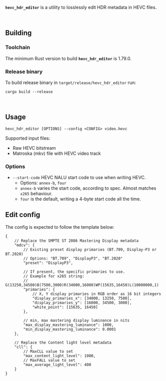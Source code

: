 **`hevc_hdr_editor`** is a utility to losslessly edit HDR metadata in HEVC files.

&nbsp;

## **Building**
### **Toolchain**

The minimum Rust version to build **`hevc_hdr_editor`** is 1.79.0.

### **Release binary**
To build release binary in `target/release/hevc_hdr_editor` run:
```console
cargo build --release
```

&nbsp;

## Usage
```properties
hevc_hdr_editor [OPTIONS] --config <CONFIG> video.hevc
```

Supported input files:
- Raw HEVC bitstream
- Matroska (mkv) file with HEVC video track

### Options
* `--start-code` HEVC NALU start code to use when writing HEVC.
    - Options: `annex-b`, `four`
    - `annex-b` varies the start code, according to spec. Almost matches `x265` behaviour.
    - `four` is the default, writing a 4-byte start code all the time.

## Edit config

The config is expected to follow the template below:
```json5
{
    // Replace the SMPTE ST 2086 Mastering Display metadata
    "mdcv": {
        // Existing preset display primaries (BT.709, Display-P3 or BT.2020)
        // Options: "BT.709", "DisplayP3", "BT.2020"
        "preset": "DisplayP3",

        // If present, the specific primaries to use.
        // Example for x265 string:
        //   G(13250,34500)B(7500,3000)R(34000,16000)WP(15635,16450)L(10000000,1)
        "primaries": {
            // X, Y display primaries in RGB order as 16 bit integers
            "display_primaries_x": [34000, 13250, 7500],
            "display_primaries_y": [16000, 34500, 3000],
            "white_point": [15635, 16450]
        },

        // min, max mastering display luminance in nits
        "max_display_mastering_luminance": 1000,
        "min_display_mastering_luminance": 0.0001
    },

    // Replace the Content light level metadata
    "cll": {
        // MaxCLL value to set
        "max_content_light_level": 1000,
        // MaxFALL value to set
        "max_average_light_level": 400
    }
}
```
